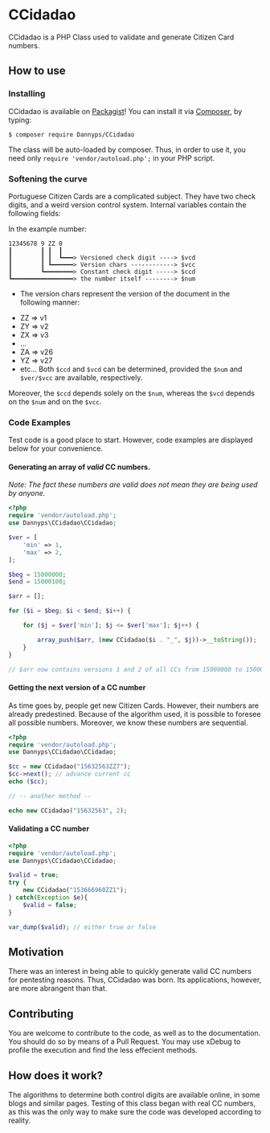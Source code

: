 # CCidadao

CCidadao is a PHP Class used to validate and generate Citizen Card numbers.

## How to use

### Installing

CCidadao is available on [Packagist](https://packagist.org/)! You can install it via [Composer](https://getcomposer.org/), by typing:

`$ composer require Dannyps/CCidadao`

The class will be auto-loaded by composer. Thus, in order to use it, you need only `require 'vendor/autoload.php';` in your PHP script.

### Softening the curve

Portuguese Citizen Cards are a complicated subject.
They have two check digits, and a weird version control system.
Internal variables contain the following fields:

In the example number:

```
12345678 9 ZZ 0
┃        ┃ ┃  ┃
┃        ┃ ┃  ┗━━━> Versioned check digit ----> $vcd
┃        ┃ ┗━━━━━━> Version chars ------------> $vcc
┃        ┗━━━━━━━━> Constant check digit -----> $ccd
┗━━━━━━━━━━━━━━━━━> the number itself --------> $num
```
 * The version chars represent the version of the document in the following manner:
- ZZ => v1
- ZY => v2
- ZX => v3
- ...
- ZA => v26
- YZ => v27
- etc...
Both `$ccd` and `$vcd` can be determined, provided the `$num` and `$ver/$vcc` are available, respectively.

Moreover, the `$ccd` depends solely on the `$num`, whereas the `$vcd` depends on the `$num` and on the `$vcc`.

### Code Examples

Test code is a good place to start. However, code examples are displayed below for your convenience.

#### Generating an array of _valid_ CC numbers.
_Note: The fact these numbers are valid does not mean they are being used by anyone._

```php
<?php
require 'vendor/autoload.php';
use Dannyps\CCidadao\CCidadao;

$ver = [
    'min' => 1,
    'max' => 2,
];

$beg = 15000000;
$end = 15000100;

$arr = [];

for ($i = $beg; $i < $end; $i++) {

    for ($j = $ver['min']; $j <= $ver['max']; $j++) {

        array_push($arr, (new CCidadao($i . "_", $j))->__toString());
    }
}

// $arr now contains versions 1 and 2 of all CCs from 15000000 to 15000100. These are valid values.
```
#### Getting the next version of a CC number

As time goes by, people get new Citizen Cards. However, their numbers are already predestined. Because of the algorithm used, it is possible to foresee all possible numbers. Moreover, we know these numbers are sequential.

```php
<?php
require 'vendor/autoload.php';
use Dannyps\CCidadao\CCidadao;

$cc = new CCidadao("15632563ZZ7");
$cc->next(); // advance current cc
echo ($cc);

// -- another method --

echo new CCidadao("15632563", 2);
```

#### Validating a CC number

```php
<?php
require 'vendor/autoload.php';
use Dannyps\CCidadao\CCidadao;

$valid = true;
try {
    new CCidadao("153666960ZZ1");
} catch(Exception $e){
    $valid = false;
}

var_dump($valid); // either true or false
```

## Motivation
There was an interest in being able to quickly generate valid CC numbers for pentesting reasons. Thus, CCidadao was born. Its applications, however, are more abrangent than that.

## Contributing
You are welcome to contribute to the code, as well as to the documentation. You should do so by means of a Pull Request. You may use xDebug to profile the execution and find the less effecient methods.

## How does it work?
The algorithms to determine both control digits are available online, in some blogs and similar pages. Testing of this class began with real CC numbers, as this was the only way to make sure the code was developed according to reality.

